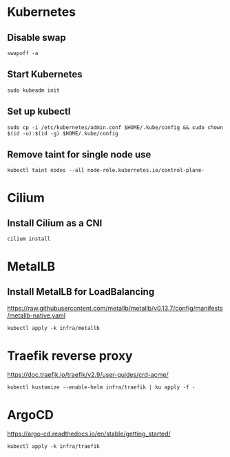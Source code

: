 # Kubernetes

## Disable swap

```shell
swapoff -a
```

## Start Kubernetes

```shell
sudo kubeadm init
```

## Set up kubectl

```shell
sudo cp -i /etc/kubernetes/admin.conf $HOME/.kube/config && sudo chown $(id -u):$(id -g) $HOME/.kube/config
```

## Remove taint for single node use

```shell
kubectl taint nodes --all node-role.kubernetes.io/control-plane-
```

# Cilium

## Install Cilium as a CNI

```shell
cilium install
```

# MetalLB

## Install MetalLB for LoadBalancing

https://raw.githubusercontent.com/metallb/metallb/v0.13.7/config/manifests/metallb-native.yaml

```shell
kubectl apply -k infra/metallb
```

# Traefik reverse proxy

https://doc.traefik.io/traefik/v2.9/user-guides/crd-acme/

```shell
kubectl kustomize --enable-helm infra/traefik | ku apply -f -
```

# ArgoCD

https://argo-cd.readthedocs.io/en/stable/getting_started/

```shell
kubectl apply -k infra/traefik
```